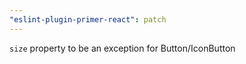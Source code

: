 ```yaml
---
"eslint-plugin-primer-react": patch
---
```


`size` property to be an exception for Button/IconButton
